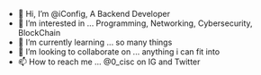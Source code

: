 - 👋 Hi, I’m @iConfig, A Backend Developer 
- 👀 I’m interested in ...  Programming, Networking, Cybersecurity, BlockChain 
- 🌱 I’m currently learning ... so many things
- 💞️ I’m looking to collaborate on ... anything i can fit into 
- 📫 How to reach me ... @0_cisc on IG and Twitter 

<!---
iConfig/iConfig is a ✨ special ✨ repository because its `README.md` (this file) appears on your GitHub profile.
You can click the Preview link to take a look at your changes.
--->
